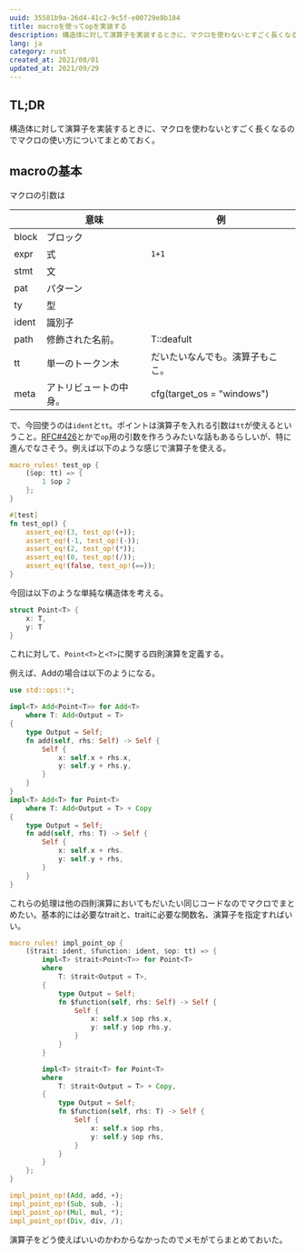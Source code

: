 ```yaml
---
uuid: 35581b9a-26d4-41c2-9c5f-e00729e8b184
title: macroを使ってopを実装する
description: 構造体に対して演算子を実装するときに、マクロを使わないとすごく長くなるのでマクロの使い方についてまとめておく。
lang: ja
category: rust
created_at: 2021/08/01
updated_at: 2021/09/29
---
```


## TL;DR

構造体に対して演算子を実装するときに、マクロを使わないとすごく長くなるのでマクロの使い方についてまとめておく。

## macroの基本

マクロの引数は

||意味|例|
|---|---|---|
|block|ブロック||
|expr|式|`1+1`|
|stmt|文||
|pat|パターン||
|ty|型||
|ident|識別子||
|path|修飾された名前。|T::deafult|
|tt|単一のトークン木|だいたいなんでも。演算子もここ。|
|meta|アトリビュートの中身。|cfg(target_os = "windows")|

で、今回使うのは`ident`と`tt`。ポイントは演算子を入れる引数は`tt`が使えるということ。[RFC#426](https://github.com/rust-lang/rfcs/issues/426)とかで`op`用の引数を作ろうみたいな話もあるらしいが、特に進んでなさそう。例えば以下のような感じで演算子を使える。

```rust
macro_rules! test_op {
    ($op: tt) => {
        1 $op 2
    };
}

#[test]
fn test_op() {
    assert_eq!(3, test_op!(+));
    assert_eq!(-1, test_op!(-));
    assert_eq!(2, test_op!(*));
    assert_eq!(0, test_op!(/));
    assert_eq!(false, test_op!(==));
}
```

今回は以下のような単純な構造体を考える。

```rust
struct Point<T> {
    x: T,
    y: T
}
```

これに対して、`Point<T>`と`<T>`に関する四則演算を定義する。

例えば、Addの場合は以下のようになる。

```rust
use std::ops::*;

impl<T> Add<Point<T>> for Add<T>
    where T: Add<Output = T>
{
    type Output = Self;
    fn add(self, rhs: Self) -> Self {
        Self {
            x: self.x + rhs.x,
            y: self.y + rhs.y,
        }
    }
}
impl<T> Add<T> for Point<T>
    where T: Add<Output = T> + Copy
{
    type Output = Self;
    fn add(self, rhs: T) -> Self {
        Self {
            x: self.x + rhs.
            y: self.y + rhs,
        }
    }
}
```

これらの処理は他の四則演算においてもだいたい同じコードなのでマクロでまとめたい。基本的には必要なtraitと、traitに必要な関数名、演算子を指定すればいい。

```rust
macro_rules! impl_point_op {
    ($trait: ident, $function: ident, $op: tt) => {
        impl<T> $trait<Point<T>> for Point<T>
        where
            T: $trait<Output = T>,
        {
            type Output = Self;
            fn $function(self, rhs: Self) -> Self {
                Self {
                    x: self.x $op rhs.x,
                    y: self.y $op rhs.y,
                }
            }
        }

        impl<T> $trait<T> for Point<T>
        where
            T: $trait<Output = T> + Copy,
        {
            type Output = Self;
            fn $function(self, rhs: T) -> Self {
                Self {
                    x: self.x $op rhs,
                    y: self.y $op rhs,
                }
            }
        }
    };
}

impl_point_op!(Add, add, +);
impl_point_op!(Sub, sub, -);
impl_point_op!(Mul, mul, *);
impl_point_op!(Div, div, /);
```

演算子をどう使えばいいのかわからなかったのでメモがてらまとめておいた。